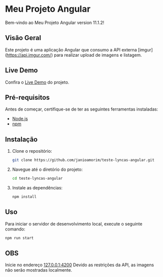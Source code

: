 # Meu Projeto Angular

Bem-vindo ao Meu Projeto Angular version 11.1.2!

## Visão Geral

Este projeto é uma aplicação Angular que consumo a API externa [imgur] (https://api.imgur.com/) para realizar upload de imagens e listagem.

## Live Demo

Confira o [Live Demo](https://janioamorim.github.io/teste-lyncas-angular/) do projeto.

## Pré-requisitos

Antes de começar, certifique-se de ter as seguintes ferramentas instaladas:

- [Node.js](https://nodejs.org/)
- [npm](https://www.npmjs.com/)

## Instalação

1. Clone o repositório:

    ```bash
    git clone https://github.com/janioamorim/teste-lyncas-angular.git
    ```

2. Navegue até o diretório do projeto:

    ```bash
    cd teste-lyncas-angular
    ```

3. Instale as dependências:

    ```bash
    npm install
    ```

## Uso

Para iniciar o servidor de desenvolvimento local, execute o seguinte comando:

```bash
npm run start
```

## OBS

Inicie no endereço [127.0.0.1:4200](http://127.0.0.1:4200/)
Devido as restrições da API, as imagens não serão mostradas localmente.
